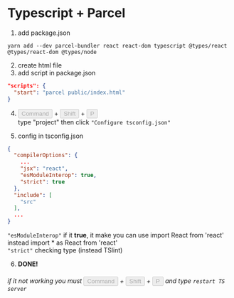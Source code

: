 # Typescript + Parcel

1. add package.json
```
yarn add --dev parcel-bundler react react-dom typescript @types/react @types/react-dom @types/node
```
2. create html file
3. add script in package.json 
``` json
"scripts": {
  "start": "parcel public/index.html"
}
``` 
4. <button disabled>Command</button> + <button disabled>Shift</button> + <button disabled>P</button> <br/>
type "project" then click `"Configure tsconfig.json"`

5. config in tsconfig.json
``` json
{
  "compilerOptions": {
    ...
    "jsx": "react",
    "esModuleInterop": true, 
    "strict": true
  },
  "include": [
    "src"
  ],
  ...
}
```
`"esModuleInterop"` if it **true**, it make you can use import React from 'react' instead import * as React from 'react'<br>
`"strict"` checking type (instead TSlint)

6. **DONE!**

###### if it not working you must <button disabled>Command</button> + <button disabled>Shift</button> + <button disabled>P</button> and type `restart TS server`